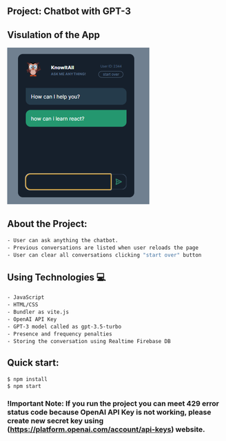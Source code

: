 ## Project: Chatbot with GPT-3

## Visulation of the App

![image](./chatbot.png)

## About the Project:
```bash
- User can ask anything the chatbot.
- Previous conversations are listed when user reloads the page
- User can clear all conversations clicking "start over" button
```

## Using Technologies 💻
```bash
- JavaScript
- HTML/CSS
- Bundler as vite.js
- OpenAI API Key
- GPT-3 model called as gpt-3.5-turbo
- Presence and frequency penalties
- Storing the conversation using Realtime Firebase DB
```

## Quick start:

```
$ npm install
$ npm start
````

### !Important Note: If you run the project you can meet 429 error status code because OpenAI API Key is not working, please create new secret key using (https://platform.openai.com/account/api-keys) website.
